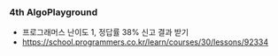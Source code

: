 ### 4th AlgoPlayground

- 프로그래머스 난이도 1, 정답률 38% 신고 결과 받기
- https://school.programmers.co.kr/learn/courses/30/lessons/92334